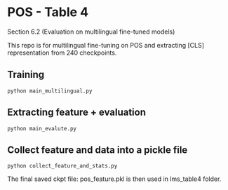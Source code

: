 # POS - Table 4

Section 6.2 (Evaluation on multilingual fine-tuned models)

This repo is for multilingual fine-tuning on POS and extracting [CLS] representation from 240 checkpoints.

## Training
``
python main_multilingual.py
``

## Extracting feature + evaluation
``
python main_evalute.py
``

## Collect feature and data into a pickle file
``
python collect_feature_and_stats.py
``

The final saved ckpt file: pos_feature.pkl is then used in lms_table4 folder.